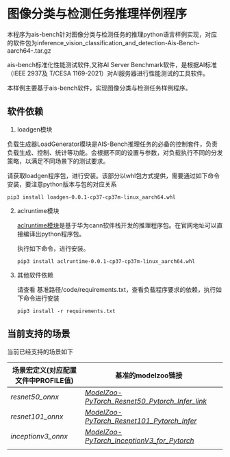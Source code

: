# 图像分类与检测任务推理样例程序
本程序为ais-bench针对图像分类与检测任务的推理python语言样例实现，对应的软件包为inference_vision_classification_and_detection-Ais-Bench-aarch64-.tar.gz



ais-bench标准化性能测试软件,又称AI Server Benchmark软件，是根据AI标准（IEEE 2937及 T/CESA 1169-2021）对AI服务器进行性能测试的工具软件。

本样例主要基于ais-bench软件，实现图像分类与检测任务样例程序。

## 软件依赖
1. loadgen模块

  负载生成器LoadGenerator模块是AIS-Bench推理任务的必备的控制套件，负责负载生成、控制、统计等功能。会根据不同的设置与参数，对负载执行不同的分发策略，以满足不同场景下的测试要求。

  请获取loadgen程序包，进行安装。该部分以whl包方式提供，需要通过如下命令安装，要注意python版本与包的对应关系

  ```
  pip3 install loadgen-0.0.1-cp37-cp37m-linux_aarch64.whl
  ```

2. aclruntime模块

   [aclruntime模块](https://gitee.com/ascend/tools/tree/master/ais-bench_workload/tool/ais_infer)是基于华为cann软件栈开发的推理程序包。在官网地址可以直接编译出python程序包。

   执行如下命令，进行安装。

   ```
   pip3 install aclruntime-0.0.1-cp37-cp37m-linux_aarch64.whl
   ```

3. 其他软件依赖

   请查看 基准路径/code/requirements.txt，查看负载程序要求的依赖，执行如下命令进行安装

   ```
   pip3 install -r requirements.txt
   ```
## 当前支持的场景

当前已经支持的场景如下

| 场景宏定义(对应配置文件中PROFILE值) | 基准的modelzoo链接                                           |      |
| ----------------------------------- | ------------------------------------------------------------ | ---- |
| *resnet50_onnx*                     | *[ModelZoo-PyTorch_Resnet50_Pytorch_Infer_link](https://gitee.com/ascend/ModelZoo-PyTorch/tree/master/ACL_PyTorch/built-in/cv/Resnet50_Pytorch_Infer)* |      |
| *resnet101_onnx*                    | *[ModelZoo-PyTorch_Resnet101_Pytorch_Infer](https://gitee.com/ascend/ModelZoo-PyTorch/tree/master/ACL_PyTorch/built-in/cv/Resnet101_Pytorch_Infer)* |      |
| *inceptionv3_onnx*                  | *[ModelZoo-PyTorch_InceptionV3_for_Pytorch](https://gitee.com/ascend/ModelZoo-PyTorch/tree/master/ACL_PyTorch/built-in/cv/InceptionV3_for_Pytorch)* |      |
|                                     |                                                              |      |
